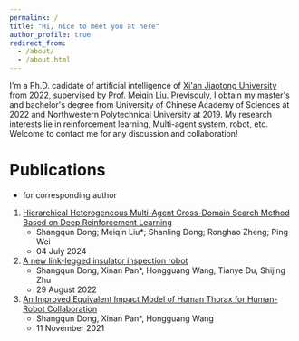 ```yaml
---
permalink: /
title: "Hi, nice to meet you at here"
author_profile: true
redirect_from: 
  - /about/
  - /about.html
---
```


I'm a Ph.D. cadidate of artificial intelligence of [Xi'an Jiaotong University](https://www.xjtu.edu.cn/) from 2022, supervised by [Prof. Meiqin Liu](http://www.aiar.xjtu.edu.cn/info/1046/1942.htm). Previsouly, I obtain my master's and bachelor's degree from University of Chinese Academy of Sciences at 2022 and Northwestern Polytechnical University at 2019.
My research interests lie in reinforcement learning, Multi-agent system, robot, etc.
Welcome to contact me for any discussion and collaboration!

Publications
======
* for corresponding author
1. [Hierarchical Heterogeneous Multi-Agent Cross-Domain Search Method Based on Deep Reinforcement Learning](https://doi.org/10.1109/TITS.2024.3417698)
   - Shangqun Dong; Meiqin Liu*; Shanling Dong; Ronghao Zheng; Ping Wei
   - 04 July 2024
2. [A new link-legged insulator inspection robot](https://doi.org/10.1016/j.epsr.2022.108741)
   - Shangqun Dong, Xinan Pan*, Hongguang Wang, Tianye Du, Shijing Zhu
   - 29 August 2022
3. [An Improved Equivalent Impact Model of Human Thorax for Human-Robot Collaboration](https://doi.org/10.1007/s41315-021-00213-z)
   - Shangqun Dong, Xinan Pan*, Hongguang Wang
   - 11 November 2021

